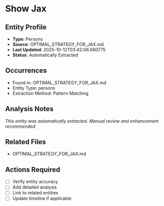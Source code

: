 # Show Jax

## Entity Profile
- **Type**: Persons
- **Source**: OPTIMAL_STRATEGY_FOR_JAX.md
- **Last Updated**: 2025-10-12T03:42:06.060775
- **Status**: Automatically Extracted

## Occurrences
- Found in: OPTIMAL_STRATEGY_FOR_JAX.md
- Entity Type: persons
- Extraction Method: Pattern Matching

## Analysis Notes
*This entity was automatically extracted. Manual review and enhancement recommended.*

## Related Files
- OPTIMAL_STRATEGY_FOR_JAX.md

## Actions Required
- [ ] Verify entity accuracy
- [ ] Add detailed analysis
- [ ] Link to related entities
- [ ] Update timeline if applicable
